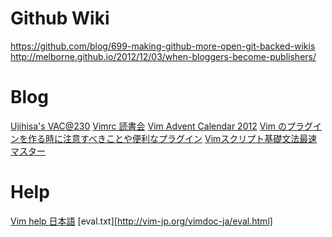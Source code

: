 Github Wiki
==================================
https://github.com/blog/699-making-github-more-open-git-backed-wikis
http://melborne.github.io/2012/12/03/when-bloggers-become-publishers/

Blog
==================================
[Ujihisa's VAC@230][ujihisa-vac230]
[Vimrc 読書会][vimrc-reading]
[Vim Advent Calendar 2012][vac2012]
[Vim のプラグインを作る時に注意すべきことや便利なプラグイン][osho-manga-20130704]
[Vimスクリプト基礎文法最速マスター][thinca-bunpou-saisoku]

[ujihisa-vac230]:https://gist.github.com/ujihisa/6027100
[vimrc-reading]:http://vim-jp.org/reading-vimrc/
[vac2012]:http://atnd.org/events/33746
[osho-manga-20130704]:http://d.hatena.ne.jp/osyo-manga/20130704/1372948397
[thinca-bunpou-saisoku]:http://d.hatena.ne.jp/thinca/20100201/1265009821

Help
==================================
[Vim help 日本語][help-jp]
[eval.txt][http://vim-jp.org/vimdoc-ja/eval.html]

[help-jp]:http://vim-jp.org/vimdoc-ja/


